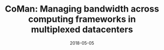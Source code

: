 ---
title: "CoMan: Managing bandwidth across computing frameworks in multiplexed datacenters"
authors:
- Li Wenxin
- Guo Deke
- Liu Alex X
- Li Keqiu
- Qi Heng
- Guo Song
- Munir Ali
- Tao Xiaoyi

date: "2018-05-05"
doi: ""

# Publication type.
# 1 = Conference paper; 2 = Journal article;
# 3 = Preprint Paper; 4 = Report; 5 = Book; 6 = Book section;
# 7 = Thesis; 8 = Patent
publication_types: ["2"]

# Publication name and optional abbreviated publication name.
publication: "*IEEE transactions on parallel and distributed systems*"
publication_short: "TPDS"

url_pdf: https://ieeexplore.ieee.org/abstract/document/8241720
# url_code: ''
# url_dataset: ''
# url_poster: ''
# url_project: ''
# url_slides: ''
# url_video: ''

---